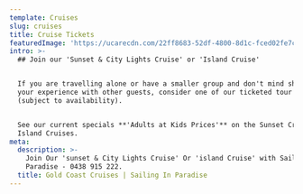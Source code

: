 ```yaml
---
template: Cruises
slug: cruises
title: Cruise Tickets
featuredImage: 'https://ucarecdn.com/22ff8683-52df-4800-8d1c-fced02fe7ca8/'
intro: >-
  ## Join our 'Sunset & City Lights Cruise' or 'Island Cruise'


  If you are travelling alone or have a smaller group and don't mind sharing
  your experience with other guests, consider one of our ticketed tour options
  (subject to availability).


  See our current specials **'Adults at Kids Prices'** on the Sunset Cruise and
  Island Cruises.
meta:
  description: >-
    Join Our 'sunset & City Lights Cruise' Or 'island Cruise' with Sailing In
    Paradise - 0438 915 222.
  title: Gold Coast Cruises | Sailing In Paradise
---
```


